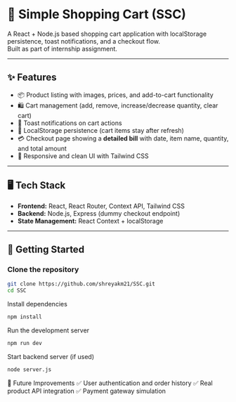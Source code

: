 # 🛒 Simple Shopping Cart (SSC)

A React + Node.js based shopping cart application with localStorage persistence, toast notifications, and a checkout flow.  
Built as part of internship assignment.

---

## ✨ Features
- 📦 Product listing with images, prices, and add-to-cart functionality  
- 🛍️ Cart management (add, remove, increase/decrease quantity, clear cart)  
- 🔔 Toast notifications on cart actions  
- 💾 LocalStorage persistence (cart items stay after refresh)  
- 💳 Checkout page showing a **detailed bill** with date, item name, quantity, and total amount  
- 🎨 Responsive and clean UI with Tailwind CSS  

---

## 🖥️ Tech Stack
- **Frontend:** React, React Router, Context API, Tailwind CSS  
- **Backend:** Node.js, Express (dummy checkout endpoint)  
- **State Management:** React Context + localStorage  

---

## 🚀 Getting Started

### Clone the repository
```bash
git clone https://github.com/shreyakm21/SSC.git
cd SSC
```
Install dependencies
```bash
npm install
```

Run the development server
```bash
npm run dev
```

Start backend server (if used)
```bash
node server.js
```

📌 Future Improvements
✅ User authentication and order history
✅ Real product API integration
✅ Payment gateway simulation
